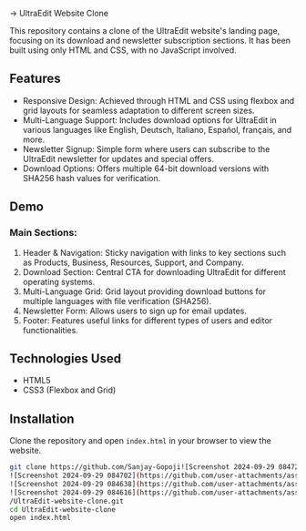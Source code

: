 ->  UltraEdit Website Clone

This repository contains a clone of the UltraEdit website's landing page, focusing on its download and newsletter subscription sections. It has been built using only HTML and CSS, with no JavaScript involved.

## Features

- Responsive Design: Achieved through HTML and CSS using flexbox and grid layouts for seamless adaptation to different screen sizes.
- Multi-Language Support: Includes download options for UltraEdit in various languages like English, Deutsch, Italiano, Español, français, and more.
- Newsletter Signup: Simple form where users can subscribe to the UltraEdit newsletter for updates and special offers.
- Download Options: Offers multiple 64-bit download versions with SHA256 hash values for verification.

## Demo

### Main Sections:
1. Header & Navigation: Sticky navigation with links to key sections such as Products, Business, Resources, Support, and Company.
2. Download Section: Central CTA for downloading UltraEdit for different operating systems.
3. Multi-Language Grid: Grid layout providing download buttons for multiple languages with file verification (SHA256).
4. Newsletter Form: Allows users to sign up for email updates.
5. Footer: Features useful links for different types of users and editor functionalities.

## Technologies Used

- HTML5
- CSS3 (Flexbox and Grid)

## Installation

Clone the repository and open `index.html` in your browser to view the website.

```bash
git clone https://github.com/Sanjay-Gopoji![Screenshot 2024-09-29 084728](https://github.com/user-attachments/assets/c289710e-9071-4817-8276-33de19c09ae7)
![Screenshot 2024-09-29 084702](https://github.com/user-attachments/assets/8afd3c40-aaf9-414e-b85b-6cf65fa323ec)
![Screenshot 2024-09-29 084638](https://github.com/user-attachments/assets/9af8f297-7ed8-4b30-95e1-ee4cf28e6f3a)
![Screenshot 2024-09-29 084616](https://github.com/user-attachments/assets/d24ddfbb-18b1-4666-8a09-bc54e6ebc580)
/UltraEdit-website-clone.git
cd UltraEdit-website-clone
open index.html
